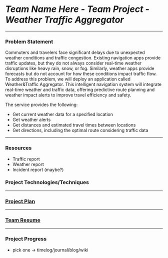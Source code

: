 # *Team Name Here - Team Project - Weather Traffic Aggregator*

---

### Problem Statement
Commuters and travelers face significant delays due to unexpected weather conditions and traffic congestion. Existing navigation apps provide traffic updates, but they do not always consider real-time weather disruptions like heavy rain, snow, or fog. Similarly, weather apps provide forecasts but do not account for how these conditions impact traffic flow. To address this problem, we will deploy an application called Weather&Traffic Aggregator. This intelligent navigation system will integrate real-time weather and traffic data, offering predictive route planning and weather impact alerts to improve travel efficiency and safety.

The service provides the following:
* Get current weather data for a specified location
* Get weather alerts
* Get distances and estimated travel times between locations
* Get directions, including the optimal route considering traffic data
---

### Resources

* Traffic report
* Weather report
* Incident report (maybe?)

### Project Technologies/Techniques

---

### [Project Plan](projectPlan.md)

---

### [Team Resume](TeamResume.md)

---


### Project Progress

- pick one -> timelog/journal/blog/wiki
